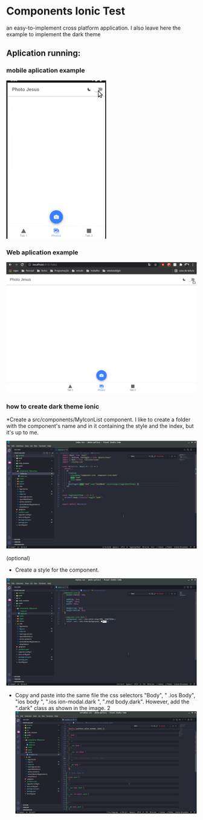 # Components Ionic Test

an easy-to-implement cross platform application. I also leave here the example to implement the dark theme

## Aplication running:
### mobile aplication example

![Image mobile aplication](https://github.com/GersonDantas/componentsIonicTest/blob/master/assets/mobileAplication.gif)

### Web aplication example

![Image web aplication](https://github.com/GersonDantas/componentsIonicTest/blob/master/assets/webAplication.gif)

### how to create dark theme ionic

*Create a src/components/MyIconList component. I like to create a folder with the component's name and in it containing the style and the index, but it's up to me.

![Component Toggle dark theme](https://github.com/GersonDantas/componentsIonicTest/blob/master/assets/componetToggle.png)

(optional)
* Create a style for the component.

![Estyling for componet toggle](https://github.com/GersonDantas/componentsIonicTest/blob/master/assets/toggleCss.png)

* Copy and paste into the same file the css selectors "Body", " .ios Body", "ios body ", ".ios ion-modal.dark ", ".md body.dark". However, add the ".dark" class as shown in the image.
2
![Image mobile aplication](https://github.com/GersonDantas/componentsIonicTest/blob/master/assets/themeCss.png)



